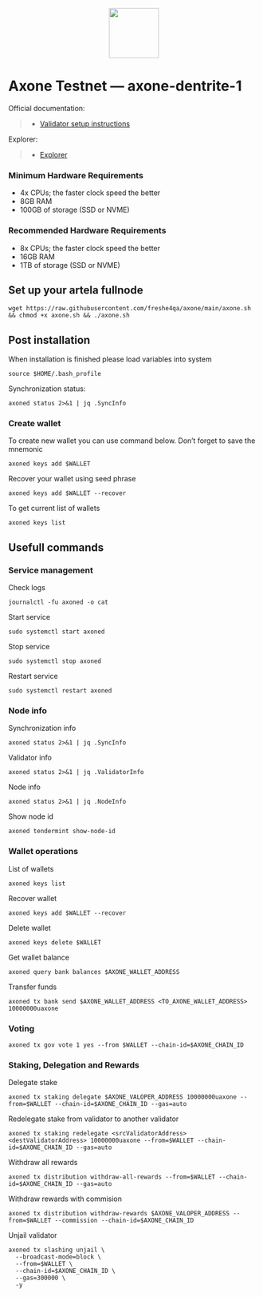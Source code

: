 <p align="center">
  <img height="100" height="auto" src="https://github.com/user-attachments/assets/8b86c4f6-b111-4f20-ae39-f474d6baa393">
</p>

# Axone Testnet — axone-dentrite-1

Official documentation:
>- [Validator setup instructions](https://docs.axone.xyz/)

Explorer:
>- [Explorer](https://testnet.axone.explorers.guru)

### Minimum Hardware Requirements
 - 4x CPUs; the faster clock speed the better
 - 8GB RAM
 - 100GB of storage (SSD or NVME)

### Recommended Hardware Requirements 
 - 8x CPUs; the faster clock speed the better
 - 16GB RAM
 - 1TB of storage (SSD or NVME)

## Set up your artela fullnode
```
wget https://raw.githubusercontent.com/freshe4qa/axone/main/axone.sh && chmod +x axone.sh && ./axone.sh
```

## Post installation

When installation is finished please load variables into system
```
source $HOME/.bash_profile
```

Synchronization status:
```
axoned status 2>&1 | jq .SyncInfo
```

### Create wallet
To create new wallet you can use command below. Don’t forget to save the mnemonic
```
axoned keys add $WALLET
```

Recover your wallet using seed phrase
```
axoned keys add $WALLET --recover
```

To get current list of wallets
```
axoned keys list
```

## Usefull commands
### Service management
Check logs
```
journalctl -fu axoned -o cat
```

Start service
```
sudo systemctl start axoned
```

Stop service
```
sudo systemctl stop axoned
```

Restart service
```
sudo systemctl restart axoned
```

### Node info
Synchronization info
```
axoned status 2>&1 | jq .SyncInfo
```

Validator info
```
axoned status 2>&1 | jq .ValidatorInfo
```

Node info
```
axoned status 2>&1 | jq .NodeInfo
```

Show node id
```
axoned tendermint show-node-id
```

### Wallet operations
List of wallets
```
axoned keys list
```

Recover wallet
```
axoned keys add $WALLET --recover
```

Delete wallet
```
axoned keys delete $WALLET
```

Get wallet balance
```
axoned query bank balances $AXONE_WALLET_ADDRESS
```

Transfer funds
```
axoned tx bank send $AXONE_WALLET_ADDRESS <TO_AXONE_WALLET_ADDRESS> 10000000uaxone
```

### Voting
```
axoned tx gov vote 1 yes --from $WALLET --chain-id=$AXONE_CHAIN_ID
```

### Staking, Delegation and Rewards
Delegate stake
```
axoned tx staking delegate $AXONE_VALOPER_ADDRESS 10000000uaxone --from=$WALLET --chain-id=$AXONE_CHAIN_ID --gas=auto
```

Redelegate stake from validator to another validator
```
axoned tx staking redelegate <srcValidatorAddress> <destValidatorAddress> 10000000uaxone --from=$WALLET --chain-id=$AXONE_CHAIN_ID --gas=auto
```

Withdraw all rewards
```
axoned tx distribution withdraw-all-rewards --from=$WALLET --chain-id=$AXONE_CHAIN_ID --gas=auto
```

Withdraw rewards with commision
```
axoned tx distribution withdraw-rewards $AXONE_VALOPER_ADDRESS --from=$WALLET --commission --chain-id=$AXONE_CHAIN_ID
```

Unjail validator
```
axoned tx slashing unjail \
  --broadcast-mode=block \
  --from=$WALLET \
  --chain-id=$AXONE_CHAIN_ID \
  --gas=300000 \
  -y
```
